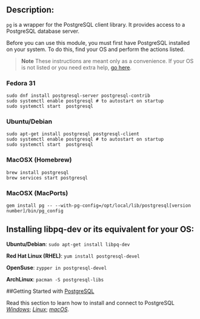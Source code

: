 ## Description:

`pg` is a wrapper for the PostgreSQL client library. It provides access to a PostgreSQL
database server.

Before you can use this module, you must first have PostgreSQL installed on your system.
To do this, find your OS and perform the actions listed.

> **Note**
> These instructions are meant only as a convenience. If your OS is not listed 
> or you need extra help, [go here](https://www.postgresql.org/download/).

### Fedora 31
```
sudo dnf install postgresql-server postgresql-contrib
sudo systemctl enable postgresql # to autostart on startup
sudo systemctl start  postgresql
```

### Ubuntu/Debian
```
sudo apt-get install postgresql postgresql-client
sudo systemctl enable postgresql # to autostart on startup
sudo systemctl start  postgresql
```

### MacOSX (Homebrew)
```
brew install postgresql
brew services start postgresql
```

### MacOSX (MacPorts)
```
gem install pg -- --with-pg-config=/opt/local/lib/postgresql[version number]/bin/pg_config
```

## Installing libpq-dev or its equivalent for your OS: ##

**Ubuntu/Debian**: `sudo apt-get install libpq-dev`

**Red Hat Linux (RHEL)**: `yum install postgresql-devel`

**OpenSuse**: `zypper in postgresql-devel`

**ArchLinux**: `pacman -S postgresql-libs`

##Getting Started with [PostgreSQL](https://www.postgresqltutorial.com/postgresql-getting-started)

Read this section to learn how to install and connect to PostgreSQL
[*Windows*](https://www.postgresqltutorial.com/install-postgresql);
[*Linux*](https://www.postgresqltutorial.com/postgresql-getting-started/install-postgresql-linux);
[*macOS*](https://www.postgresqltutorial.com/postgresql-getting-started/install-postgresql-macos).
